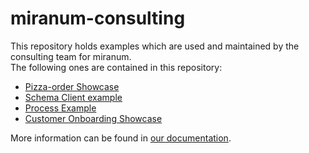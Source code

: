 # miranum-consulting
This repository holds examples which are used and maintained by the consulting team for miranum.  
The following ones are contained in this repository: 
* [Pizza-order Showcase](./pizza-order-showcase) 
* [Schema Client example](./schema-client-example) 
* [Process Example](./process-example) 
* [Customer Onboarding Showcase](./customer-onboarding-showcase)

More information can be found in [our documentation](https://miranum.com). 